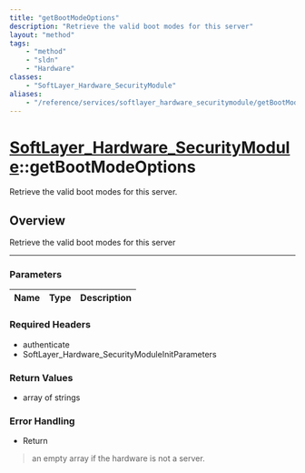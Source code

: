 ```yaml
---
title: "getBootModeOptions"
description: "Retrieve the valid boot modes for this server"
layout: "method"
tags:
    - "method"
    - "sldn"
    - "Hardware"
classes:
    - "SoftLayer_Hardware_SecurityModule"
aliases:
    - "/reference/services/softlayer_hardware_securitymodule/getBootModeOptions"
---
```

# [SoftLayer_Hardware_SecurityModule](/reference/services/SoftLayer_Hardware_SecurityModule)::getBootModeOptions


Retrieve the valid boot modes for this server.


## Overview 
Retrieve the valid boot modes for this server 

-----

### Parameters 
|Name | Type | Description |
| --- | --- | --- |


### Required Headers
* authenticate
* SoftLayer_Hardware_SecurityModuleInitParameters


### Return Values
* array of strings



### Error Handling

* Return 

> an empty array if the hardware is not a server. 



